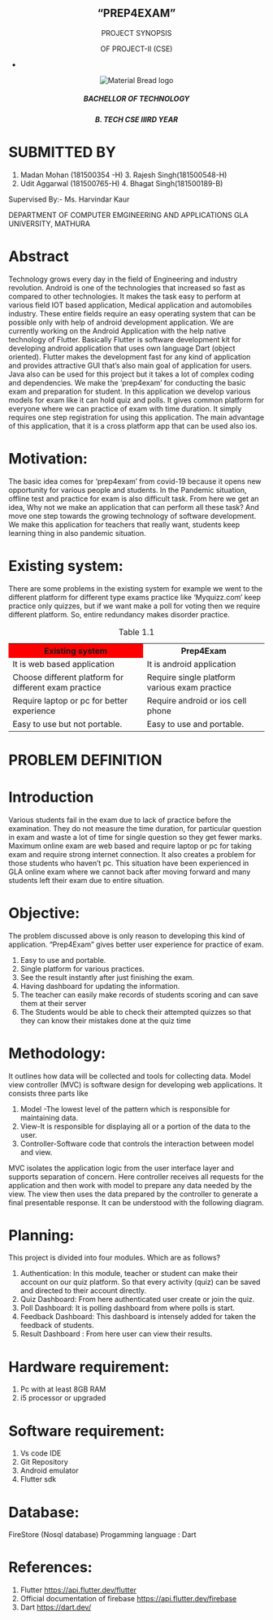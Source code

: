 <h2 align="center"> “PREP4EXAM” </h2>
<p align="center">
PROJECT SYNOPSIS 
</p>
<p align="center">
OF PROJECT-II (CSE) 
</p>

- 
<p align="center">
	<img  src="https://upload.wikimedia.org/wikipedia/en/4/42/GLA_University_logo.png" alt="Material Bread logo"

</p>

<h5 align="center">
 BACHELLOR OF TECHNOLOGY   
</h5>
<h5 align="center">
B. TECH CSE IIIRD YEAR  
</h5>

# SUBMITTED BY
1.	Madan Mohan (181500354 -H)                    3. Rajesh Singh(181500548-H)
2.	Udit Aggarwal (181500765-H)                     4. Bhagat Singh(181500189-B)

 

Supervised By:-
Ms. Harvindar Kaur

DEPARTMENT OF COMPUTER EMGINEERING AND APPLICATIONS
GLA UNIVERSITY, MATHURA
	
# Abstract
Technology grows every day in the field of Engineering and industry revolution. Android is one of the technologies that increased so fast as compared to other technologies. It makes the task easy to perform at various field IOT based application, Medical application and automobiles industry. These entire fields require an easy operating system that can be possible only with help of android development application. 
We are currently working on the Android Application with the help native technology of Flutter. Basically Flutter is software development kit for developing android application that uses own language Dart (object oriented). Flutter makes the development fast for any kind of application and provides attractive GUI that’s also main goal of application for users. Java also can be used for this project but it takes a lot of complex coding and dependencies.
We make the ‘prep4exam’ for conducting the basic exam and preparation for student. In this application we develop various models for exam like it can hold quiz and polls. It gives common platform for everyone where we can practice of exam with time duration. It simply requires one step registration for using this application. The main advantage of this application, that it is a cross platform app that can be used also ios.

# Motivation:
The basic idea comes for ‘prep4exam’ from covid-19 because it opens new opportunity for various people and students. In the Pandemic situation, offline test and practice for exam is also difficult task. From here we get an idea, Why not we make an application that can perform all these task? And move one step towards the growing technology of software development. We make this application for teachers that really want, students keep learning thing in also pandemic situation.

# Existing system:
There are some problems in the existing system for example we went to the different platform for different type exams practice like ‘Myquizz.com’ keep practice only quizzes, but if we want make   a poll for voting then we require different platform. So, entire redundancy makes disorder practice.

<table align="center"> 
	<caption align="center">Table 1.1</caption>
	<th style="background-color:red">Existing system</th>
	<th>Prep4Exam</th>
	<tr>
		<td>It is web based application</td>
		<td>It is android application </td>
	</tr>
	<tr>
		<td>Choose different platform for different exam practice</td>
		<td>Require single platform various exam practice </td>
	</tr>
	<tr>
		<td>Require laptop or pc for better experience</td>
		<td>Require android or ios cell phone</td>
	</tr>
	<tr>
		<td>Easy to use but not portable.</td>
		<td>Easy to use and portable.</td>
	</tr>
</table>

# PROBLEM DEFINITION
# Introduction
Various students fail in the exam due to lack of practice before the examination. They do not measure the time duration, for particular question in exam and waste a lot of time for single question so they get fewer marks. Maximum online exam are web based and require laptop or pc for taking exam and require strong internet connection. It also creates a problem for those students who haven’t pc. This situation have been experienced in GLA online exam where we cannot back after moving forward and many students left their exam due to entire situation.


# Objective:
The problem discussed above is only reason to developing this kind of application. “Prep4Exam” gives better user experience for practice of exam. 
1.	Easy to use and portable.
2.	Single platform for various practices.
3.	See the result instantly after just finishing the exam.
4.	Having dashboard for updating the information.
5.	The teacher can easily make records of students scoring and can save them at their server
6.	The Students would be able to check their attempted quizzes so that they can know their mistakes done at the quiz time



# Methodology:
It outlines how data will be collected and tools for collecting data. Model view controller (MVC) is software design for developing web applications. It consists three parts like

1. Model -The lowest level of the pattern which is responsible for maintaining data.
2. View-It is responsible for displaying all or a portion of the data to the user.
3. Controller-Software code that controls the interaction between model and view.

MVC isolates the application logic from the user interface layer and supports separation of concern. Here controller receives all requests for the application and then work with model to prepare any data needed by the view. The view then uses the data prepared by the controller to generate a final presentable response. It can be understood with the following diagram.


 

# Planning:
This project is divided into four modules. Which are as follows?
1.	Authentication: In this module, teacher or student can make their account on our quiz platform.  So that every activity (quiz) can be saved and directed to their account directly. 
2.	Quiz Dashboard: From here authenticated user create or join the quiz.
3.	Poll Dashboard: It is polling dashboard from where polls is start.
4.	Feedback Dashboard: This dashboard is intensely added for taken the feedback of students.
5.	 Result Dashboard : From here user can view their results.


# Hardware requirement:
1.	Pc with at least 8GB RAM
2.	 i5 processor or upgraded


# Software requirement:
1.	Vs code IDE 
2.	Git Repository
3.	Android emulator
4.	Flutter sdk
# Database:
FireStore (Nosql database)
Progamming language : Dart


# References:

1.	Flutter https://api.flutter.dev/flutter
2.	Official documentation of firebase https://api.flutter.dev/firebase
3.	Dart https://dart.dev/














